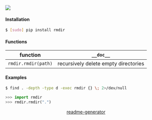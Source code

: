 <!--
https://pypi.org/project/readme-generator/
-->

[![](https://img.shields.io/pypi/pyversions/rmdir.svg?longCache=True)](https://pypi.org/project/rmdir/)

#### Installation
```bash
$ [sudo] pip install rmdir
```

#### Functions
function|`__doc__`
-|-
`rmdir.rmdir(path)` |recursively delete empty directories

#### Examples
```bash
$ find . -depth -type d -exec rmdir {} \; 2>/dev/null
```

```python
>>> import rmdir
>>> rmdir.rmdir(".")
```

<p align="center">
    <a href="https://pypi.org/project/readme-generator/">readme-generator</a>
</p>